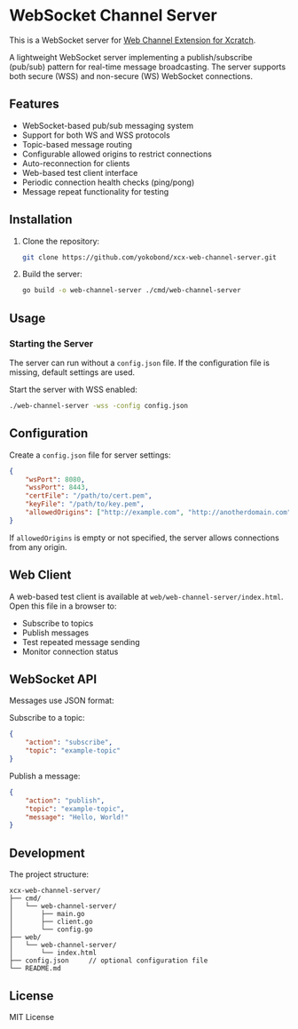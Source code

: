 # WebSocket Channel Server

This is a WebSocket server for [Web Channel Extension for Xcratch](https://yokobond.github.io/xcx-web-channel/).

A lightweight WebSocket server implementing a publish/subscribe (pub/sub) pattern for real-time message broadcasting. The server supports both secure (WSS) and non-secure (WS) WebSocket connections.

## Features

- WebSocket-based pub/sub messaging system
- Support for both WS and WSS protocols
- Topic-based message routing
- Configurable allowed origins to restrict connections
- Auto-reconnection for clients
- Web-based test client interface
- Periodic connection health checks (ping/pong)
- Message repeat functionality for testing

## Installation

1. Clone the repository:

   ```bash
   git clone https://github.com/yokobond/xcx-web-channel-server.git
   ```

2. Build the server:

   ```bash
   go build -o web-channel-server ./cmd/web-channel-server
   ```

## Usage

### Starting the Server

The server can run without a `config.json` file. If the configuration file is missing, default settings are used.

Start the server with WSS enabled:

```bash
./web-channel-server -wss -config config.json
```

## Configuration

Create a `config.json` file for server settings:

```json
{
    "wsPort": 8080,
    "wssPort": 8443,
    "certFile": "/path/to/cert.pem",
    "keyFile": "/path/to/key.pem",
    "allowedOrigins": ["http://example.com", "http://anotherdomain.com"]
}
```

If `allowedOrigins` is empty or not specified, the server allows connections from any origin.

## Web Client

A web-based test client is available at `web/web-channel-server/index.html`. Open this file in a browser to:

- Subscribe to topics
- Publish messages
- Test repeated message sending
- Monitor connection status

## WebSocket API
Messages use JSON format:

Subscribe to a topic:

```json
{
    "action": "subscribe",
    "topic": "example-topic"
}
```

Publish a message:

```json
{
    "action": "publish",
    "topic": "example-topic",
    "message": "Hello, World!"
}
```

## Development
The project structure:

```
xcx-web-channel-server/
├── cmd/
│   └── web-channel-server/
│       ├── main.go
│       ├── client.go
│       └── config.go
├── web/
│   └── web-channel-server/
│       └── index.html
├── config.json     // optional configuration file
└── README.md
```

## License
MIT License
